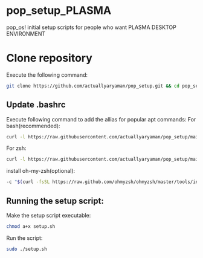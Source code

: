 # pop_setup_PLASMA
pop_os! initial setup scripts for people who want PLASMA DESKTOP ENVIRONMENT

# Clone repository
Execute the following command:
```sh
git clone https://github.com/actuallyaryaman/pop_setup.git && cd pop_setup
```
## Update .bashrc
Execute following command to add the allias for popular apt commands:
For bash(recommended):
```sh
curl -l https://raw.githubusercontent.com/actuallyaryaman/pop_setup/main/bashrc.patch >> ~/.bashrc 
```
For zsh:
```sh
curl -l https://raw.githubusercontent.com/actuallyaryaman/pop_setup/main/bashrc.patch >> ~/.zshrc
```
install oh-my-zsh(optional):
```sh
-c "$(curl -fsSL https://raw.github.com/ohmyzsh/ohmyzsh/master/tools/install.sh)" 
```

## Running the setup script:
Make the setup script executable:

```sh
chmod a+x setup.sh
```

Run the script:

```sh
sudo ./setup.sh
```
